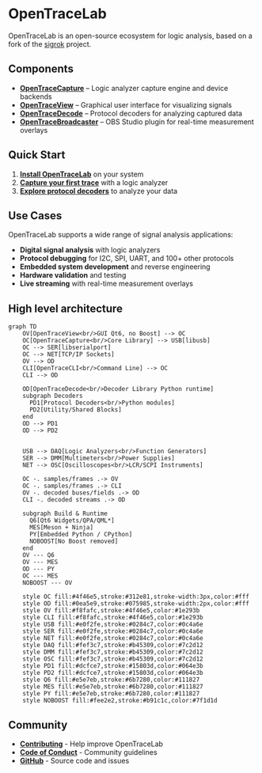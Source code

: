 # OpenTraceLab
OpenTraceLab is an open-source ecosystem for logic analysis, based on a fork of the [sigrok](https://sigrok.org) project.
## Components
- **[OpenTraceCapture](opentracecapture/overview.md)** – Logic analyzer capture engine and device backends
- **[OpenTraceView](opentraceview/overview.md)** – Graphical user interface for visualizing signals
- **[OpenTraceDecode](opentracedecode/overview.md)** – Protocol decoders for analyzing captured data
- **[OpenTraceBroadcaster](opentracebroadcaster/overview.md)** – OBS Studio plugin for real-time measurement overlays
## Quick Start
1. **[Install OpenTraceLab](get-started/install.md)** on your system
2. **[Capture your first trace](get-started/capture-first-trace.md)** with a logic analyzer
3. **[Explore protocol decoders](opentracedecode/overview.md)** to analyze your data
## Use Cases
OpenTraceLab supports a wide range of signal analysis applications:
- **Digital signal analysis** with logic analyzers
- **Protocol debugging** for I2C, SPI, UART, and 100+ other protocols
- **Embedded system development** and reverse engineering
- **Hardware validation** and testing
- **Live streaming** with real-time measurement overlays

## High level architecture
``` mermaid
graph TD
    OV[OpenTraceView<br/>GUI Qt6, no Boost] --> OC
    OC[OpenTraceCapture<br/>Core Library] --> USB[libusb]
    OC --> SER[libserialport]
    OC --> NET[TCP/IP Sockets]
    OV --> OD
    CLI[OpenTraceCLI<br/>Command Line] --> OC
    CLI --> OD

    OD[OpenTraceDecode<br/>Decoder Library Python runtime]
    subgraph Decoders
      PD1[Protocol Decoders<br/>Python modules]
      PD2[Utility/Shared Blocks]
    end
    OD --> PD1
    OD --> PD2


    USB --> DAQ[Logic Analyzers<br/>Function Generators]
    SER --> DMM[Multimeters<br/>Power Supplies]
    NET --> OSC[Oscilloscopes<br/>LCR/SCPI Instruments]

    OC -. samples/frames .-> OV
    OC -. samples/frames .-> CLI
    OV -. decoded buses/fields .-> OD
    CLI -. decoded streams .-> OD

    subgraph Build & Runtime
      Q6[Qt6 Widgets/QPA/QML*]
      MES[Meson + Ninja]
      PY[Embedded Python / CPython]
      NOBOOST[No Boost removed]
    end
    OV --- Q6
    OV --- MES
    OD --- PY
    OC --- MES
    NOBOOST --- OV

    style OC fill:#4f46e5,stroke:#312e81,stroke-width:3px,color:#fff
    style OD fill:#0ea5e9,stroke:#075985,stroke-width:2px,color:#fff
    style OV fill:#f8fafc,stroke:#4f46e5,color:#1e293b
    style CLI fill:#f8fafc,stroke:#4f46e5,color:#1e293b
    style USB fill:#e0f2fe,stroke:#0284c7,color:#0c4a6e
    style SER fill:#e0f2fe,stroke:#0284c7,color:#0c4a6e
    style NET fill:#e0f2fe,stroke:#0284c7,color:#0c4a6e
    style DAQ fill:#fef3c7,stroke:#b45309,color:#7c2d12
    style DMM fill:#fef3c7,stroke:#b45309,color:#7c2d12
    style OSC fill:#fef3c7,stroke:#b45309,color:#7c2d12
    style PD1 fill:#dcfce7,stroke:#15803d,color:#064e3b
    style PD2 fill:#dcfce7,stroke:#15803d,color:#064e3b
    style Q6 fill:#e5e7eb,stroke:#6b7280,color:#111827
    style MES fill:#e5e7eb,stroke:#6b7280,color:#111827
    style PY fill:#e5e7eb,stroke:#6b7280,color:#111827
    style NOBOOST fill:#fee2e2,stroke:#b91c1c,color:#7f1d1d
```
## Community
- **[Contributing](community/contributing.md)** - Help improve OpenTraceLab
- **[Code of Conduct](community/code-of-conduct.md)** - Community guidelines
- **[GitHub](https://github.com/OpenTraceLab)** - Source code and issues
<!-- Updated Tue Sep 30 03:51:12 +07 2025 -->
